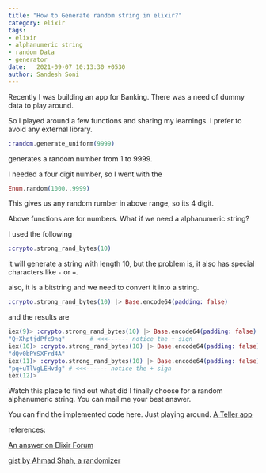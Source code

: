 ```yaml
---
title: "How to Generate random string in elixir?"
category: elixir
tags:
- elixir
- alphanumeric string
- random Data
- generator
date:   2021-09-07 10:13:30 +0530
author: Sandesh Soni
---
```


Recently I was building an app for Banking.
There was a need of dummy data to play around.

So I played around a few functions and sharing my learnings.
I prefer to avoid any external library.

```elixir
:random.generate_uniform(9999)
```

generates a random number from 1 to 9999.

I needed a four digit number,
so I went with the
```elixir
Enum.random(1000..9999)
```
This gives us any random rumber in above range, so its 4 digit.

Above functions are for numbers.
What if we need a alphanumeric string?

I used the following
```elixir
:crypto.strong_rand_bytes(10)
```
it will generate a string with length 10, but the problem is, it also has special characters like `-` or `=`.


also, it is a bitstring and we need to convert it into a string.
```elixir
:crypto.strong_rand_bytes(10) |> Base.encode64(padding: false)
```

and the results are
```elixir
iex(9)> :crypto.strong_rand_bytes(10) |> Base.encode64(padding: false)
"Q+XhptjdPfc9ng"       # <<<------ notice the + sign
iex(10)> :crypto.strong_rand_bytes(10) |> Base.encode64(padding: false)
"dQv0bPYSXFrd4A"
iex(11)> :crypto.strong_rand_bytes(10) |> Base.encode64(padding: false)
"pq+uTlVgLEHvdg" # <<<------ notice the + sign
iex(12)>
```

Watch this place to find out what did I finally choose for a random alphanumeric string.
You can mail me your best answer.


You can find the implemented code here. Just playing around.
[A Teller app](https://github.com/PaperToApp/TellerService/blob/main/lib/watermelon/banking/data_generator.ex)


references:

[An answer on Elixir Forum](https://elixirforum.com/t/generating-alphanumeric-strings-for-permalinks/11540/6)

[gist by Ahmad Shah, a randomizer](https://gist.github.com/ahmadshah/8d978bbc550128cca12dd917a09ddfb7)
